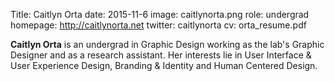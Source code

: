 Title: Caitlyn Orta
date: 2015-11-6
image: caitlynorta.png
role: undergrad
homepage: http://caitlynorta.net
twitter: caitlynorta
cv: orta_resume.pdf

**Caitlyn Orta** is an undergrad in Graphic Design working as the lab's Graphic Designer and as a research assistant.
Her interests lie in User Interface & User Experience Design, Branding & Identity and Human Centered Design.
